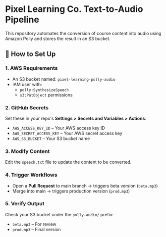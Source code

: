 # Pixel Learning Co. Text-to-Audio Pipeline

This repository automates the conversion of course content into audio using Amazon Polly and stores the result in an S3 bucket.

## 🧰 How to Set Up

### 1. AWS Requirements
- An S3 bucket named: `pixel-learning-polly-audio`
- IAM user with:
  - `polly:SynthesizeSpeech`
  - `s3:PutObject` permissions

### 2. GitHub Secrets
Set these in your repo's **Settings > Secrets and Variables > Actions**:
- `AWS_ACCESS_KEY_ID` – Your AWS access key ID
- `AWS_SECRET_ACCESS_KEY` – Your AWS secret access key
- `AWS_S3_BUCKET` – Your S3 bucket name

### 3. Modify Content
Edit the `speech.txt` file to update the content to be converted.

### 4. Trigger Workflows
- Open a **Pull Request** to main branch → triggers beta version (`beta.mp3`)
- Merge into main → triggers production version (`prod.mp3`)

### 5. Verify Output
Check your S3 bucket under the `polly-audio/` prefix:
- `beta.mp3` – For review
- `prod.mp3` – Final version